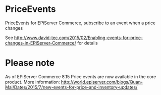 # PriceEvents
PriceEvents for EPiServer Commerce, subscribe to an event when a price changes

See http://www.david-tec.com/2015/02/Enabling-events-for-price-changes-in-EPiServer-Commerce/ for details

# Please note

As of EPiServer Commerce 8.15 Price events are now available in the core product. More information: http://world.episerver.com/blogs/Quan-Mai/Dates/2015/7/new-events-for-price-and-inventory-updates/
